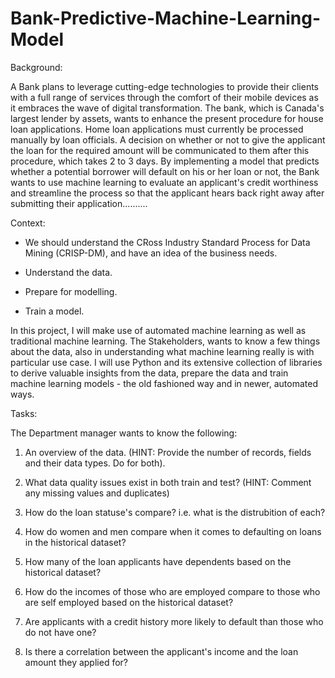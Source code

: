 # Bank-Predictive-Machine-Learning-Model
Background:

A Bank plans to leverage cutting-edge technologies to provide their clients with a full range of services through the comfort of their mobile devices as it embraces the wave of digital transformation. The bank, which is Canada's largest lender by assets, wants to enhance the present procedure for house loan applications. Home loan applications must currently be processed manually by loan officials. A decision on whether or not to give the applicant the loan for the required amount will be communicated to them after this procedure, which takes 2 to 3 days. By implementing a model that predicts whether a potential borrower will default on his or her loan or not, the Bank wants to use machine learning to evaluate an applicant's credit worthiness and streamline the process so that the applicant hears back right away after submitting their application..........


Context: 

- We should understand the CRoss Industry Standard Process for Data Mining (CRISP-DM), and have an idea of the business needs.

- Understand the data.

- Prepare for modelling.

- Train a model.


In this project, I will make use of automated machine learning as well as traditional machine learning. The Stakeholders, wants to know a few things about the data, also in understanding what machine learning really is with particular use case. I will use Python and its extensive collection of libraries to derive valuable insights from the data, prepare the data and train machine learning models - the old fashioned way and in newer, automated ways.

Tasks: 

The Department manager wants to know the following:

1. An overview of the data. (HINT: Provide the number of records, fields and their data types. Do for both).

2. What data quality issues exist in both train and test? (HINT: Comment any missing values and duplicates)

3. How do the loan statuse's compare? i.e. what is the distrubition of each?

4. How do women and men compare when it comes to defaulting on loans in the historical dataset?

5. How many of the loan applicants have dependents based on the historical dataset?

6. How do the incomes of those who are employed compare to those who are self employed based on the historical dataset?

7. Are applicants with a credit history more likely to default than those who do not have one?

8. Is there a correlation between the applicant's income and the loan amount they applied for?

